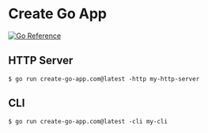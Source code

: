 # Create Go App

[![Go Reference](https://pkg.go.dev/badge/create-go-app.com.svg)](https://pkg.go.dev/create-go-app.com)

## HTTP Server

`$ go run create-go-app.com@latest -http my-http-server`

## CLI

`$ go run create-go-app.com@latest -cli my-cli`
